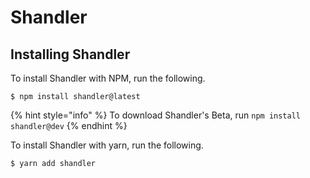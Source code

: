 # Shandler

## Installing Shandler

To install Shandler with NPM, run the following.

```text
$ npm install shandler@latest
```

{% hint style="info" %}
To download Shandler's Beta, run `npm install shandler@dev`
{% endhint %}

To install Shandler with yarn, run the following.
```text
$ yarn add shandler
```
